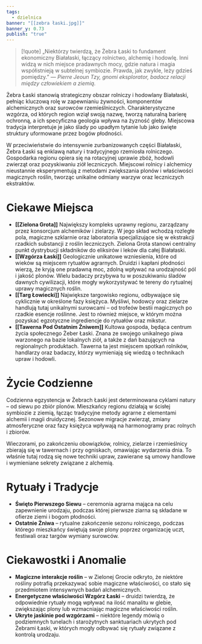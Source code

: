 ```yaml
---
tags:
  - dzielnica
banner: "[[zebra łaski.jpg]]"
banner_y: 0.73
publish: "true"
---
```

>[!quote] „Niektórzy twierdzą, że Żebra Łaski to fundament ekonomiczny Białałaski, łączący rolnictwo, alchemię i hodowlę. Inni widzą w nich miejsce pradawnych mocy, gdzie natura i magia współistnieją w subtelnej symbiozie. Prawda, jak zwykle, leży gdzieś pomiędzy.”
*— Pierre Jeoun Tzy, gnomi eksplorator, badacz relacji między człowiekiem a ziemią.*

Żebra Łaski stanowią strategiczny obszar rolniczy i hodowlany Białałaski, pełniąc kluczową rolę w zapewnianiu żywności, komponentów alchemicznych oraz surowców rzemieślniczych. Charakterystyczne wzgórza, od których region wziął swoją nazwę, tworzą naturalną barierę ochronną, a ich specyficzna geologia wpływa na żyzność gleby. Miejscowa tradycja interpretuje je jako ślady po upadłym tytanie lub jako święte struktury uformowane przez bogów płodności.

W przeciwieństwie do intensywnie zurbanizowanych części Białałaski, Żebra Łaski są enklawą natury i tradycyjnego rzemiosła rolniczego. Gospodarka regionu opiera się na rotacyjnej uprawie zbóż, hodowli zwierząt oraz pozyskiwaniu ziół leczniczych. Miejscowi rolnicy i alchemicy nieustannie eksperymentują z metodami zwiększania plonów i właściwości magicznych roślin, tworząc unikalne odmiany warzyw oraz leczniczych ekstraktów.
# **Ciekawe Miejsca**

- **[[Zielona Grota]]**
	Największy kompleks uprawny regionu, zarządzany przez konsorcjum alchemików i zielarzy. W jego skład wchodzą rozległe pola, magiczne szklarnie oraz laboratoria specjalizujące się w ekstrakcji rzadkich substancji z roślin leczniczych. Zielona Grota stanowi centralny punkt dystrybucji składników do eliksirów i leków dla całej Białałaski.
- **[[Wzgórza Łaski]]**
	Geologicznie unikatowe wzniesienia, które od wieków są miejscem rytuałów agrarnych. Druidzi i kapłani płodności wierzą, że kryją one pradawną moc, zdolną wpływać na urodzajność pól i jakość plonów. Wielu badaczy przybywa tu w poszukiwaniu śladów dawnych cywilizacji, które mogły wykorzystywać te tereny do rytualnej uprawy magicznych roślin.
- **[[Targ Łowiecki]]**
	Największe targowisko regionu, odbywające się cyklicznie w określone fazy księżyca. Myśliwi, hodowcy oraz zielarze handlują tutaj unikalnymi surowcami – od trofeów bestii magicznych po rzadkie esencje roślinne. Jest to również miejsce, w którym można pozyskać egzotyczne ingrediencje do rytuałów oraz mikstur.
- **[[Tawerna Pod Ostatnim Żniwem]]**
	Kultowa gospoda, będąca centrum życia społecznego Żeber Łaski. Znana ze swojego unikalnego piwa warzonego na bazie lokalnych ziół, a także z dań bazujących na regionalnych produktach. Tawerna ta jest miejscem spotkań rolników, handlarzy oraz badaczy, którzy wymieniają się wiedzą o technikach upraw i hodowli.
# **Życie Codzienne**
Codzienna egzystencja w Żebrach Łaski jest determinowana cyklami natury – od siewu po zbiór plonów. Mieszkańcy regionu działają w ścisłej symbiozie z ziemią, łącząc tradycyjne metody agrarne z elementami alchemii i magii druidycznej. Sezonowe migracje zwierząt, zmiany atmosferyczne oraz fazy księżyca wpływają na harmonogramy prac rolnych i zbiorów.

Wieczorami, po zakończeniu obowiązków, rolnicy, zielarze i rzemieślnicy zbierają się w tawernach i przy ogniskach, omawiając wydarzenia dnia. To właśnie tutaj rodzą się nowe techniki upraw, zawierane są umowy handlowe i wymieniane sekrety związane z alchemią.
# **Rytuały i Tradycje**
- **Święto Pierwszego Siewu** – ceremonia agrarna mająca na celu zapewnienie urodzaju, podczas której pierwsze ziarna są składane w ofierze ziemi i bogom płodności.
- **Ostatnie Żniwa** – rytualne zakończenie sezonu rolniczego, podczas którego mieszkańcy świętują swoje plony poprzez organizację uczt, festiwali oraz targów wymiany surowców.
# **Ciekawostki i Anomalie**
- **Magiczne interakcje roślin** – w Zielonej Grocie odkryto, że niektóre rośliny potrafią przekazywać sobie magiczne właściwości, co stało się przedmiotem intensywnych badań alchemicznych.
- **Energetyczne właściwości Wzgórz Łaski** – druidzi twierdzą, że odpowiednie rytuały mogą wpływać na ilość manalitu w glebie, zwiększając plony lub wzmacniając magiczne właściwości roślin.
- **Ukryte jaskinie pod wzgórzami** – niektóre legendy mówią o podziemnych tunelach i starożytnych sanktuariach ukrytych pod Żebrami Łaski, w których mogły odbywać się rytuały związane z kontrolą urodzaju.